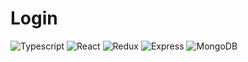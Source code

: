 # Login

<p>
    <img alt="Typescript" src="https://img.shields.io/badge/-Typescript-blue?logo=Typescript&logoColor=white"/>
    <img alt="React" src="https://img.shields.io/badge/-React-45b8d8?logo=react&logoColor=white"/>
    <img alt="Redux" src="https://img.shields.io/badge/-Redux-764ABC?logo=redux&logoColor=white"/>
    <img alt="Express" src="https://img.shields.io/badge/-Express-white?logo=Express&logoColor=black"/>
    <img alt="MongoDB" src="https://img.shields.io/badge/-MongoDB-%234ea94b?logo=MongoDB&logoColor=white"/>
</p>
